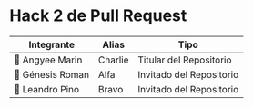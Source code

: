 # Hack 2 de Pull Request
                    
| Integrante  | Alias | Tipo
| ------------- | ------------- | ------------- |
| 👷 Angyee Marin  | Charlie | Titular del Repositorio |
| 🔧 Génesis Roman | Alfa | Invitado del Repositorio |
| 🔧 Leandro Pino | Bravo | Invitado del Repositorio |
